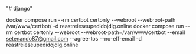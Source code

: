 "# django" 


docker compose run --rm certbot certonly --webroot --webroot-path /var/www/certbot/ -d reastreieseupedidojdlg.online
docker compose run --rm certbot certonly --webroot --webroot-path=/var/www/certbot --email setenando87@gmail.com --agree-tos --no-eff-email -d reastreieseupedidojdlg.online